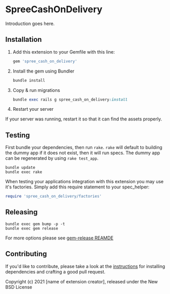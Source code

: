 # SpreeCashOnDelivery

Introduction goes here.

## Installation

1. Add this extension to your Gemfile with this line:

    ```ruby
    gem 'spree_cash_on_delivery'
    ```

2. Install the gem using Bundler

    ```ruby
    bundle install
    ```

3. Copy & run migrations

    ```ruby
    bundle exec rails g spree_cash_on_delivery:install
    ```

4. Restart your server

  If your server was running, restart it so that it can find the assets properly.

## Testing

First bundle your dependencies, then run `rake`. `rake` will default to building the dummy app if it does not exist, then it will run specs. The dummy app can be regenerated by using `rake test_app`.

```shell
bundle update
bundle exec rake
```

When testing your applications integration with this extension you may use it's factories.
Simply add this require statement to your spec_helper:

```ruby
require 'spree_cash_on_delivery/factories'
```

## Releasing

```shell
bundle exec gem bump -p -t
bundle exec gem release
```

For more options please see [gem-release REAMDE](https://github.com/svenfuchs/gem-release)

## Contributing

If you'd like to contribute, please take a look at the
[instructions](CONTRIBUTING.md) for installing dependencies and crafting a good
pull request.

Copyright (c) 2021 [name of extension creator], released under the New BSD License
